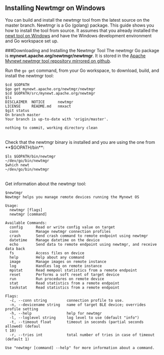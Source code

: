 ## Installing Newtmgr on Windows
You can build and install the newtmgr tool from the latest source on the master branch.  Newtmgr is a Go (golang) package.  This guide shows you how to install the tool from source. It assumes that you already installed the [newt tool on Windows](/newt/install/newt_windows/) and have the Windows development environment and Go workspace set up.

###Downloading and Installing the Newtmgr Tool
The newtmgr Go package is **mynewt.apache.org/newtmgr/newtmgr**. It is stored in the [Apache Mynewt newtmgr tool repository mirrored on github](https://github.com/apache/incubator-mynewt-newtmgr).


Run the `go get` command, from your Go workspace, to download, build, and install the newtmgr tool:

```no-highlight
$cd $GOPATH
$go get mynewt.apache.org/newtmgr/newtmgr
$cd $GOPATH/src/mynewt.apache.org/newtmgr
$ls
DISCLAIMER	NOTICE		newtmgr
LICENSE		README.md	nmxact
$git status
On branch master
Your branch is up-to-date with 'origin/master'.

nothing to commit, working directory clean
```
<br>
Check that the newtmgr binary is installed and you are using the one from **$GOPATH/bin**:

```no-highlight
$ls $GOPATH/bin/newtmgr
~/dev/go/bin/newtmgr
$which newt
~/dev/go/bin/newtmgr
```
<br>
Get information about the newtmgr tool:

```no-highlight
$newtmgr
Newtmgr helps you manage remote devices running the Mynewt OS

Usage:
  newtmgr [flags]
  newtmgr [command]

Available Commands:
  config      Read or write config value on target
  conn        Manage newtmgr connection profiles
  crash       Send crash command to remote endpoint using newtmgr
  datetime    Manage datetime on the device
  echo        Send data to remote endpoint using newtmgr, and receive data back
  fs          Access files on device
  help        Help about any command
  image       Manage images on remote instance
  log         Handles log on remote instance
  mpstat      Read mempool statistics from a remote endpoint
  reset       Performs a soft reset of target device
  run         Run procedures on remote device
  stat        Read statistics from a remote endpoint
  taskstat    Read statistics from a remote endpoint

Flags:
  -c, --conn string         connection profile to use.
  -n, --devicename string   name of target BLE device; overrides profile setting
  -h, --help                help for newtmgr
  -l, --loglevel string     log level to use (default "info")
  -t, --timeout float       timeout in seconds (partial seconds allowed) (defaul                                                                                               t 10)
  -r, --tries int           total number of tries in case of timeout (default 1)

Use "newtmgr [command] --help" for more information about a command.
```

